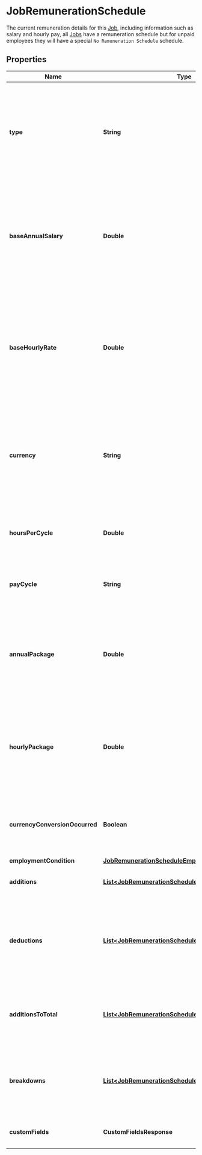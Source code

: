 

# JobRemunerationSchedule

The current remuneration details for this [Job](https://developers.intellihr.io/docs/v1/), including information such as salary and hourly pay, all [Jobs](https://developers.intellihr.io/docs/v1/) have a remuneration schedule but for unpaid employees they will have a special `No Remuneration Schedule` schedule.

## Properties

| Name | Type | Description | Notes |
|------------ | ------------- | ------------- | -------------|
|**type** | **String** | The method in which this remuneration schedule is paid, if a person is unpaid then this will be &#x60;No Remuneration Schedule&#x60;. Enum: &#x60;Annual Salary&#x60;, &#x60;Hourly Rate&#x60;, &#x60;No Remuneration Schedule&#x60;. |  [optional] |
|**baseAnnualSalary** | **Double** | The Base Salary paid yearly, this is an approximation if they are paid hourly. Note that if both baseAnnualSalary and baseHourlyRate are provided in a create or patch request, the baseHourlyRate will be ignored. |  [optional] |
|**baseHourlyRate** | **Double** | The Base Rate paid hourly, this is an approximation if they are paid annually. Note that if both baseAnnualSalary and baseHourlyRate are provided in a create or patch request, the baseHourlyRate will be ignored. |  [optional] |
|**currency** | **String** | The currency that the base and total amounts that this job is being paid in. An international currency code. Typically AUD for Australian dollar, USD for American dollar etc. See [Official list of codes](https://www.iban.com/currency-codes). |  [optional] |
|**hoursPerCycle** | **Double** | How many hours worked per payCycle.    0 (zero) signifies that the hours are variable per pay cycle |  [optional] |
|**payCycle** | **String** | The cycle that the job is paid on. Enum: &#x60;Weekly&#x60;, &#x60;Fortnightly&#x60;, &#x60;Monthly&#x60;, &#x60;Bi-Monthly&#x60;. |  [optional] |
|**annualPackage** | **Double** | The total package paid yearly including additions and deductions. This amount is calculated by adding the Base Annual Salary and additions minus the deductions. |  [optional] |
|**hourlyPackage** | **Double** | The total package paid hourly including additions and deductions. This amount is calculated by dividing the Annual Package by the total number of hours per annum. |  [optional] |
|**currencyConversionOccurred** | **Boolean** | If any conversion had to be performed between addition and deduction currencies when calculating the annual package. |  [optional] |
|**employmentCondition** | [**JobRemunerationScheduleEmploymentCondition**](JobRemunerationScheduleEmploymentCondition.md) |  |  [optional] |
|**additions** | [**List&lt;JobRemunerationScheduleAdditionsInner&gt;**](JobRemunerationScheduleAdditionsInner.md) | An array of Additions for this Remuneration Schedule. |  [optional] |
|**deductions** | [**List&lt;JobRemunerationScheduleDeductionsInner&gt;**](JobRemunerationScheduleDeductionsInner.md) | An array of Deductions for this Remuneration Schedule. Note that this deductions value has been deprecated, you should now use &#x60;breakdowns&#x60; |  [optional] |
|**additionsToTotal** | [**List&lt;JobRemunerationScheduleAdditionsToTotalInner&gt;**](JobRemunerationScheduleAdditionsToTotalInner.md) | An array of Additions applied to the package after all other components for this Remuneration Schedule. |  [optional] |
|**breakdowns** | [**List&lt;JobRemunerationScheduleBreakdownsInner&gt;**](JobRemunerationScheduleBreakdownsInner.md) | An array of Breakdowns for this Remuneration Schedule. Breakdowns will not be used to calculate the total package. |  [optional] |
|**customFields** | **CustomFieldsResponse** | The custom field values for this Remuneration Schedule |  [optional] |



